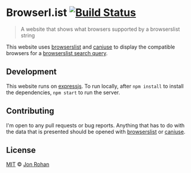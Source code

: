 # Browserl.ist [![Build Status](https://github.com/jonrohan/browserl.ist/workflows/Tests/badge.svg)](https://github.com/jonrohan/browserl.ist/actions?workflow=Tests)

> A website that shows what browsers supported by a browserslist string

This website uses [browserslist][] and [caniuse][] to display the compatible browsers for a [browserslist search query](https://github.com/ai/browserslist#queries).

## Development

This website runs on [expressjs](https://expressjs.com/). To run locally, after `npm install` to install the dependencies, `npm start` to run the server.

## Contributing

I'm open to any pull requests or bug reports. Anything that has to do with the data that is presented should be opened with [browserslist][] or [caniuse][].

## License

[MIT](./LICENSE) &copy; [Jon Rohan](https://github.com/jonrohan)

[browserslist]: https://github.com/ai/browserslist
[caniuse]: https://github.com/Fyrd/caniuse
